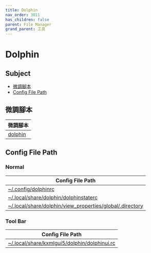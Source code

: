 ```yaml
---
title: Dolphin
nav_order: 3011
has_children: false
parent: File Manager
grand_parent: 工具
---
```



# Dolphin


## Subject

* [微調腳本](#微調腳本)
* [Config File Path](#config-file-path)


## 微調腳本

| 微調腳本 |
| --- |
| [dolphin](https://github.com/samwhelp/note-about-kde/tree/gh-pages/_demo/prototype/tool/dolphin/) |


## Config File Path


### Normal

| Config File Path |
| --- |
| [~/.config/dolphinrc](https://github.com/samwhelp/note-about-kde/tree/gh-pages/_demo/prototype/tool/dolphin/asset/overlay/etc/skel/.config/dolphinrc) |
| [~/.local/share/dolphin/dolphinstaterc](https://github.com/samwhelp/note-about-kde/tree/gh-pages/_demo/prototype/tool/dolphin/asset/overlay/etc/skel/.local/share/dolphin/dolphinstaterc) |
| [~/.local/share/dolphin/view_properties/global/.directory](https://github.com/samwhelp/note-about-kde/tree/gh-pages/_demo/prototype/tool/dolphin/asset/overlay/etc/skel/.local/share/dolphin/view_properties/global/.directory) |


### Tool Bar

| Config File Path |
| --- |
| [~/.local/share/kxmlgui5/dolphin/dolphinui.rc](https://github.com/samwhelp/note-about-kde/tree/gh-pages/_demo/prototype/tool/dolphin/asset/overlay/etc/skel/.local/share/kxmlgui5/dolphin/dolphinui.rc) |
